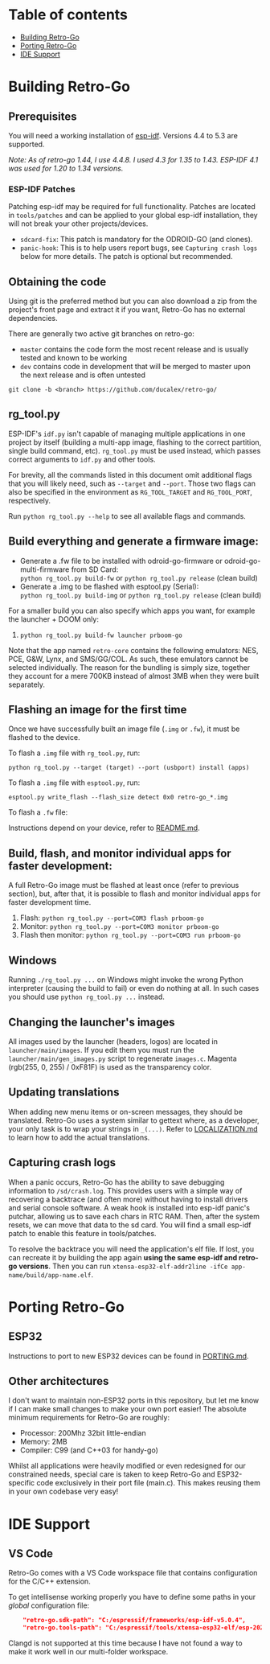 # Table of contents
- [Building Retro-Go](#prerequisites)
- [Porting Retro-Go](#porting-retro-go)
- [IDE Support](#ide-support)


# Building Retro-Go

## Prerequisites
You will need a working installation of [esp-idf](https://docs.espressif.com/projects/esp-idf/en/release-v4.4/esp32/get-started/index.html#get-started-get-prerequisites). Versions 4.4 to 5.3 are supported.

_Note: As of retro-go 1.44, I use 4.4.8. I used 4.3 for 1.35 to 1.43. ESP-IDF 4.1 was used for 1.20 to 1.34 versions._

### ESP-IDF Patches
Patching esp-idf may be required for full functionality. Patches are located in `tools/patches` and can be applied to your global esp-idf installation, they will not break your other projects/devices.
- `sdcard-fix`: This patch is mandatory for the ODROID-GO (and clones).
- `panic-hook`: This is to help users report bugs, see `Capturing crash logs` below for more details. The patch is optional but recommended.


## Obtaining the code

Using git is the preferred method but you can also download a zip from the project's front page and extract it if you want, Retro-Go has no external dependencies.

There are generally two active git branches on retro-go:
- `master` contains the code form the most recent release and is usually tested and known to be working
- `dev` contains code in development that will be merged to master upon the next release and is often untested

`git clone -b <branch> https://github.com/ducalex/retro-go/`


## rg_tool.py
ESP-IDF's `idf.py` isn't capable of managing multiple applications in one project by itself (building a multi-app image, flashing to the correct partition, single build command, etc). `rg_tool.py` must be used instead, which passes correct arguments to `idf.py` and other tools.

For brevity, all the commands listed in this document omit additional flags that you will likely need, such as `--target` and `--port`. Those two flags can also be specified in the environment as `RG_TOOL_TARGET` and `RG_TOOL_PORT`, respectively.

Run `python rg_tool.py --help` to see all available flags and commands.


## Build everything and generate a firmware image:
- Generate a .fw file to be installed with odroid-go-firmware or odroid-go-multi-firmware from SD Card:\
    `python rg_tool.py build-fw` or `python rg_tool.py release` (clean build)
- Generate a .img to be flashed with esptool.py (Serial):\
    `python rg_tool.py build-img` or `python rg_tool.py release` (clean build)

For a smaller build you can also specify which apps you want, for example the launcher + DOOM only:
1. `python rg_tool.py build-fw launcher prboom-go`

Note that the app named `retro-core` contains the following emulators: NES, PCE, G&W, Lynx, and SMS/GG/COL. As such, these emulators cannot be selected individually. The reason for the bundling is simply size, together they account for a mere 700KB instead of almost 3MB when they were built separately.


## Flashing an image for the first time
Once we have successfully built an image file (`.img` or `.fw`), it must be flashed to the device.

To flash a `.img` file with `rg_tool.py`, run:
```
python rg_tool.py --target (target) --port (usbport) install (apps)
```

To flash a `.img` file with `esptool.py`, run:
```
esptool.py write_flash --flash_size detect 0x0 retro-go_*.img
```

To flash a `.fw` file:

Instructions depend on your device, refer to [README.md](README.md#installation).


## Build, flash, and monitor individual apps for faster development:
A full Retro-Go image must be flashed at least once (refer to previous section), but, after that, it is possible to flash and monitor individual apps for faster development time.

1. Flash: `python rg_tool.py --port=COM3 flash prboom-go`
2. Monitor: `python rg_tool.py --port=COM3 monitor prboom-go`
3. Flash then monitor: `python rg_tool.py --port=COM3 run prboom-go`


## Windows
Running `./rg_tool.py ...` on Windows might invoke the wrong Python interpreter (causing the build to fail)
or even do nothing at all. In such cases you should use `python rg_tool.py ...` instead.


## Changing the launcher's images
All images used by the launcher (headers, logos) are located in `launcher/main/images`. If you edit them you must run the `launcher/main/gen_images.py` script to regenerate `images.c`. Magenta (rgb(255, 0, 255) / 0xF81F) is used as the transparency color.


## Updating translations
When adding new menu items or on-screen messages, they should be translated. Retro-Go uses a system similar to gettext where, as a developer, your only task is to wrap your strings in `_(...)`. Refer to [LOCALIZATION.md](LOCALIZATION.md) to learn how to add the actual translations.


## Capturing crash logs
When a panic occurs, Retro-Go has the ability to save debugging information to `/sd/crash.log`. This provides users with a simple way of recovering a backtrace (and often more) without having to install drivers and serial console software. A weak hook is installed into esp-idf panic's putchar, allowing us to save each chars in RTC RAM. Then, after the system resets, we can move that data to the sd card. You will find a small esp-idf patch to enable this feature in tools/patches.

To resolve the backtrace you will need the application's elf file. If lost, you can recreate it by building the app again **using the same esp-idf and retro-go versions**. Then you can run `xtensa-esp32-elf-addr2line -ifCe app-name/build/app-name.elf`.



# Porting Retro-Go

## ESP32
Instructions to port to new ESP32 devices can be found in [PORTING.md](PORTING.md).

## Other architectures
I don't want to maintain non-ESP32 ports in this repository, but let me know if I can make small changes to make your own port easier! The absolute minimum requirements for Retro-Go are roughly:
- Processor: 200Mhz 32bit little-endian
- Memory: 2MB
- Compiler: C99 (and C++03 for handy-go)

Whilst all applications were heavily modified or even redesigned for our constrained needs, special care is taken to keep
Retro-Go and ESP32-specific code exclusively in their port file (main.c). This makes reusing them in your own codebase very easy!



# IDE Support

## VS Code
Retro-Go comes with a VS Code workspace file that contains configuration for the C/C++ extension.

To get intellisense working properly you have to define some paths in your *global* configuration file:

````json
    "retro-go.sdk-path": "C:/espressif/frameworks/esp-idf-v5.0.4",
    "retro-go.tools-path": "C:/espressif/tools/xtensa-esp32-elf/esp-2021r2-patch3-8.4.0/xtensa-esp32-elf",
````

Clangd is not supported at this time because I have not found a way to make it work well in our multi-folder workspace.
